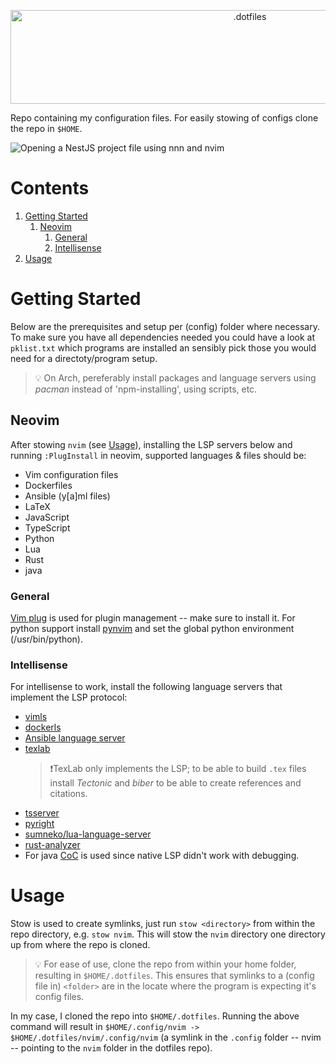 <p align="center">
  <img src="banner.png" alt=".dotfiles" width="750" height="150">
</p>

Repo containing my configuration files. For easily stowing of configs clone the
repo in `$HOME`.

![Opening a NestJS project file using nnn and nvim](https://i.imgur.com/WKd4tVB.gif)

# Contents

1. [Getting Started](#Getting_Started)
    1. [Neovim](#neovim)
        1. [General](#general)
        2. [Intellisense](#intellisense)
2. [Usage](#usage)

# Getting Started

Below are the prerequisites and setup per (config) folder where necessary.
To make sure you have all dependencies needed you could have a look at
`pklist.txt` which programs are installed an sensibly pick those you would need
for a directoty/program setup.

>💡 On Arch, pereferably install packages and language servers using _pacman_ instead of
'npm-installing', using scripts, etc.

## Neovim

After stowing `nvim` (see [Usage](#Usage)), installing the LSP servers below
and running `:PlugInstall` in neovim, supported languages & files should be:
  - Vim configuration files
  - Dockerfiles
  - Ansible (y[a]ml files)
  - LaTeX
  - JavaScript
  - TypeScript
  - Python
  - Lua
  - Rust
  - java

### General

[Vim plug](https://github.com/junegunn/vim-plug) is used for plugin management
-- make sure to install it.  For python support install
[pynvim](https://github.com/neovim/pynvim) and set the global python
environment (/usr/bin/python).

### Intellisense

For intellisense to work, install the following language servers that implement
the LSP protocol:
  - [vimls](https://github.com/iamcco/vim-language-server)
  - [dockerls](https://github.com/rcjsuen/dockerfile-language-server-nodejs)
  - [Ansible language server](https://github.com/ansible/ansible-language-server)
  - [texlab](https://github.com/latex-lsp/texlab)
    >❗TexLab only implements the LSP; to be able to build `.tex` files install
    _Tectonic_ and _biber_ to be able to create references and citations.
  - [tsserver](https://github.com/typescript-language-server/typescript-language-server)
  - [pyright](https://github.com/microsoft/pyright)
  - [sumneko/lua-language-server](https//github.com/sumneko/lua-language-server)
  - [rust-analyzer](https://github.com/rust-analyzer/rust-analyzer)
  - For java [CoC](https://github.com/neoclide/coc.nvim) is used since native
    LSP didn't work with debugging.

# Usage

Stow is used to create symlinks, just run `stow <directory>` from within the
repo directory, e.g. `stow nvim`.  This will stow the `nvim` directory one
directory up from where the repo is cloned.

>💡 For ease of use, clone the repo from within your home folder, resulting in
`$HOME/.dotfiles`. This ensures that symlinks to a (config file in) `<folder>`
are in the locate where the program is expecting it's config files.

In my case, I cloned the repo into `$HOME/.dotfiles`. Running the above command
will result in `$HOME/.config/nvim -> $HOME/.dotfiles/nvim/.config/nvim` (a
symlink in the `.config` folder -- nvim -- pointing to the `nvim` folder in the
dotfiles repo).

